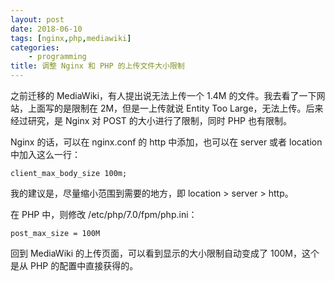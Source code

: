 ```yaml
---
layout: post
date: 2018-06-10
tags: [nginx,php,mediawiki]
categories:
    - programming
title: 调整 Nginx 和 PHP 的上传文件大小限制
---
```


之前迁移的 MediaWiki，有人提出说无法上传一个 1.4M 的文件。我去看了一下网站，上面写的是限制在 2M，但是一上传就说 Entity Too Large，无法上传。后来经过研究，是 Nginx 对 POST 的大小进行了限制，同时 PHP 也有限制。

Nginx 的话，可以在 nginx.conf 的 http 中添加，也可以在 server 或者 location 中加入这么一行：

```
client_max_body_size 100m;
```

我的建议是，尽量缩小范围到需要的地方，即 location > server > http。

在 PHP 中，则修改 /etc/php/7.0/fpm/php.ini：

```
post_max_size = 100M
```

回到 MediaWiki 的上传页面，可以看到显示的大小限制自动变成了 100M，这个是从 PHP 的配置中直接获得的。
